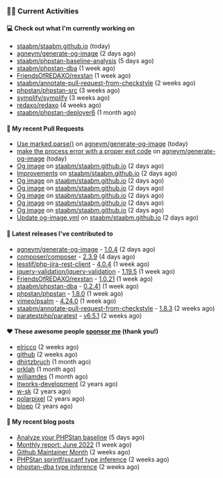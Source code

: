 ### 👨‍💻 Current Activities


#### 💻 Check out what I'm currently working on

- [staabm/staabm.github.io](https://github.com/staabm/staabm.github.io) (today)
- [agneym/generate-og-image](https://github.com/agneym/generate-og-image) (2 days ago)
- [staabm/phpstan-baseline-analysis](https://github.com/staabm/phpstan-baseline-analysis) (5 days ago)
- [staabm/phpstan-dba](https://github.com/staabm/phpstan-dba) (1 week ago)
- [FriendsOfREDAXO/rexstan](https://github.com/FriendsOfREDAXO/rexstan) (1 week ago)
- [staabm/annotate-pull-request-from-checkstyle](https://github.com/staabm/annotate-pull-request-from-checkstyle) (2 weeks ago)
- [phpstan/phpstan-src](https://github.com/phpstan/phpstan-src) (3 weeks ago)
- [symplify/symplify](https://github.com/symplify/symplify) (3 weeks ago)
- [redaxo/redaxo](https://github.com/redaxo/redaxo) (4 weeks ago)
- [staabm/phpstan-deployer6](https://github.com/staabm/phpstan-deployer6) (1 month ago)


#### 🔨 My recent Pull Requests

- [Use marked.parse()](https://github.com/agneym/generate-og-image/pull/37) on [agneym/generate-og-image](https://github.com/agneym/generate-og-image) (today)
- [make the process error with a proper exit code](https://github.com/agneym/generate-og-image/pull/36) on [agneym/generate-og-image](https://github.com/agneym/generate-og-image) (today)
- [Og image](https://github.com/staabm/staabm.github.io/pull/25) on [staabm/staabm.github.io](https://github.com/staabm/staabm.github.io) (2 days ago)
- [Improvements](https://github.com/staabm/staabm.github.io/pull/24) on [staabm/staabm.github.io](https://github.com/staabm/staabm.github.io) (2 days ago)
- [Og image](https://github.com/staabm/staabm.github.io/pull/21) on [staabm/staabm.github.io](https://github.com/staabm/staabm.github.io) (2 days ago)
- [Og image](https://github.com/staabm/staabm.github.io/pull/20) on [staabm/staabm.github.io](https://github.com/staabm/staabm.github.io) (2 days ago)
- [Og image](https://github.com/staabm/staabm.github.io/pull/19) on [staabm/staabm.github.io](https://github.com/staabm/staabm.github.io) (2 days ago)
- [Og image](https://github.com/staabm/staabm.github.io/pull/18) on [staabm/staabm.github.io](https://github.com/staabm/staabm.github.io) (2 days ago)
- [Og image](https://github.com/staabm/staabm.github.io/pull/17) on [staabm/staabm.github.io](https://github.com/staabm/staabm.github.io) (2 days ago)
- [Update og-image.yml](https://github.com/staabm/staabm.github.io/pull/16) on [staabm/staabm.github.io](https://github.com/staabm/staabm.github.io) (2 days ago)


#### 🔭 Latest releases I've contributed to

- [agneym/generate-og-image](https://github.com/agneym/generate-og-image) - [1.0.4](https://github.com/agneym/generate-og-image/releases/tag/1.0.4) (2 days ago)
- [composer/composer](https://github.com/composer/composer) - [2.3.9](https://github.com/composer/composer/releases/tag/2.3.9) (4 days ago)
- [lesstif/php-jira-rest-client](https://github.com/lesstif/php-jira-rest-client) - [4.0.4](https://github.com/lesstif/php-jira-rest-client/releases/tag/4.0.4) (1 week ago)
- [jquery-validation/jquery-validation](https://github.com/jquery-validation/jquery-validation) - [1.19.5](https://github.com/jquery-validation/jquery-validation/releases/tag/1.19.5) (1 week ago)
- [FriendsOfREDAXO/rexstan](https://github.com/FriendsOfREDAXO/rexstan) - [1.0.21](https://github.com/FriendsOfREDAXO/rexstan/releases/tag/1.0.21) (1 week ago)
- [staabm/phpstan-dba](https://github.com/staabm/phpstan-dba) - [0.2.41](https://github.com/staabm/phpstan-dba/releases/tag/0.2.41) (1 week ago)
- [phpstan/phpstan](https://github.com/phpstan/phpstan) - [1.8.0](https://github.com/phpstan/phpstan/releases/tag/1.8.0) (1 week ago)
- [vimeo/psalm](https://github.com/vimeo/psalm) - [4.24.0](https://github.com/vimeo/psalm/releases/tag/4.24.0) (1 week ago)
- [staabm/annotate-pull-request-from-checkstyle](https://github.com/staabm/annotate-pull-request-from-checkstyle) - [1.8.3](https://github.com/staabm/annotate-pull-request-from-checkstyle/releases/tag/1.8.3) (2 weeks ago)
- [paratestphp/paratest](https://github.com/paratestphp/paratest) - [v6.5.1](https://github.com/paratestphp/paratest/releases/tag/v6.5.1) (2 weeks ago)


#### ❤️ These awesome people [sponsor me](https://github.com/sponsors/staabm) (thank you!)

- [elricco](https://github.com/elricco) (2 weeks ago)
- [github](https://github.com/github) (2 weeks ago)
- [dhirtzbruch](https://github.com/dhirtzbruch) (1 month ago)
- [orklah](https://github.com/orklah) (1 month ago)
- [williamdes](https://github.com/williamdes) (1 month ago)
- [itworks-development](https://github.com/itworks-development) (2 years ago)
- [w-sk](https://github.com/w-sk) (2 years ago)
- [polarpixel](https://github.com/polarpixel) (2 years ago)
- [bloep](https://github.com/bloep) (2 years ago)

#### 📜 My recent blog posts

- [Analyze your PHPStan baseline](https://staabm.github.io/2022/07/04/phpstan-baseline-analysis.html) (5 days ago)
- [Monthly report: June 2022](https://staabm.github.io/2022/06/30/monthly-report-june.html) (1 week ago)
- [Github Maintainer Month](https://staabm.github.io/2022/06/24/github-maintainer-month.html) (2 weeks ago)
- [PHPStan sprintf/sscanf type inference](https://staabm.github.io/2022/06/23/phpstan-sprintf-sscanf-inference.html) (2 weeks ago)
- [phpstan-dba type inference](https://staabm.github.io/2022/06/19/phpstan-dba-type-inference.html) (2 weeks ago)
